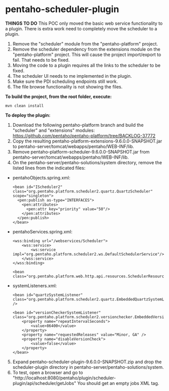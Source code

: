 # pentaho-scheduler-plugin

**THINGS TO DO**
This POC only moved the basic web service functionality to a plugin. There is extra work need to completely move the scheduler to a plugin. 
1. Remove the "scheduler" module from the "pentaho-platform" project.
2. Remove the scheduler dependency from the extensions module on the "pentaho-platform" project. This will cause the project import/export to fail. That needs to be fixed.
3. Moving the code to a plugin requires all the links to the scheduler to be fixed.
4. The scheduler UI needs to me implemented in the plugin.
5. Make sure the PDI scheduling endpoints still work.
6. The file browse functionality is not showing the files.

**To build the project, from the root folder, execute:**

`mvn clean install`


**To deploy the plugin:**

1. Download the following pentaho-platform branch and build the "scheduler" and "extensions" modules:
https://github.com/pentaho/pentaho-platform/tree/BACKLOG-37772
2. Copy the resulting pentaho-platform-extensions-9.6.0.0-SNAPSHOT.jar to pentaho-server/tomcat/webapps/pentaho/WEB-INF/lib.
3. Remove pentaho-platform-scheduler-9.6.0.0-SNAPSHOT.jar from pentaho-server/tomcat/webapps/pentaho/WEB-INF/lib.
4. On the pentaho-server/pentaho-solutions/system directory, remove the listed lines from the indicated files:
* pentahoObjects.spring.xml:
  ```
  <bean id="IScheduler2" class="org.pentaho.platform.scheduler2.quartz.QuartzScheduler" scope="singleton">
    <pen:publish as-type="INTERFACES">
      <pen:attributes>
        <pen:attr key="priority" value="50"/>
      </pen:attributes>
    </pen:publish>
  </bean>
  ```

* pentahoServices.spring.xml:
    ```
    <wss:binding url="/webservices/Scheduler">
        <wss:service>
            <ws:service impl="org.pentaho.platform.scheduler2.ws.DefaultSchedulerService"/>
        </wss:service>
    </wss:binding>

    <bean class="org.pentaho.platform.web.http.api.resources.SchedulerResource"/>
  ```

* systemListeners.xml:
    ```
    <bean id="quartzSystemListener" class="org.pentaho.platform.scheduler2.quartz.EmbeddedQuartzSystemListener" />
    
    <bean id="versionCheckerSystemListener" class="org.pentaho.platform.scheduler2.versionchecker.EmbeddedVersionCheckSystemListener">
        <property name="repeatIntervalSeconds">
            <value>86400</value>
        </property>
        <property name="requestedReleases" value="Minor, GA" />
        <property name="disableVersionCheck">
            <value>false</value>
        </property>
    </bean>
  ```

5. Expand pentaho-scheduler-plugin-9.6.0.0-SNAPSHOT.zip and drop the scheduler-plugin directory in pentaho-server/pentaho-solutions/system.
6. To test, open a browser and go to "http://localhost:8080/pentaho/plugin/scheduler-plugin/api/scheduler/getJobs" You should get an empty jobs XML tag.
